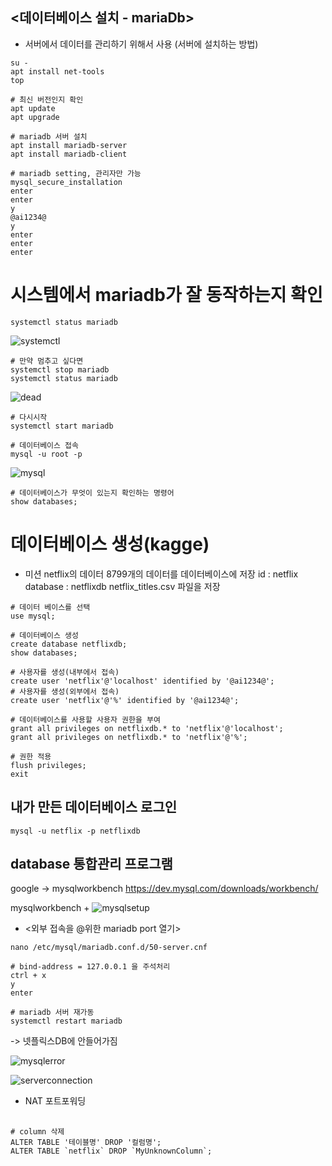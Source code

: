 ## <데이터베이스 설치 - mariaDb>
- 서버에서 데이터를 관리하기 위해서 사용 (서버에 설치하는 방법)

```
su -
apt install net-tools 
top 
```

```
# 최신 버전인지 확인
apt update
apt upgrade

# mariadb 서버 설치
apt install mariadb-server
apt install mariadb-client

# mariadb setting, 관리자만 가능
mysql_secure_installation
enter
enter
y
@ai1234@
y
enter
enter
enter
```

# 시스템에서 mariadb가 잘 동작하는지 확인
```
systemctl status mariadb 
```
![systemctl]()

```
# 만약 멈추고 싶다면 
systemctl stop mariadb
systemctl status mariadb 
```
![dead]()

```
# 다시시작
systemctl start mariadb
```

```
# 데이터베이스 접속
mysql -u root -p
```
![mysql]()

```
# 데이터베이스가 무엇이 있는지 확인하는 명령어
show databases;
```

# 데이터베이스 생성(kagge)
* 미션
netflix의 데이터 8799개의 데이터를 데이터베이스에 저장
id : netflix
database : netflixdb
netflix_titles.csv 파일을 저장

```
# 데이터 베이스를 선택
use mysql;

# 데이터베이스 생성
create database netflixdb;
show databases;

# 사용자를 생성(내부에서 접속)
create user 'netflix'@'localhost' identified by '@ai1234@';
# 사용자를 생성(외부에서 접속)
create user 'netflix'@'%' identified by '@ai1234@';

# 데이터베이스를 사용할 사용자 권한을 부여
grant all privileges on netflixdb.* to 'netflix'@'localhost';
grant all privileges on netflixdb.* to 'netflix'@'%';

# 권한 적용
flush privileges;
exit
```

## 내가 만든 데이터베이스 로그인
```
mysql -u netflix -p netflixdb
```

## database 통합관리 프로그램
google -> mysqlworkbench
https://dev.mysql.com/downloads/workbench/

mysqlworkbench
+
![mysqlsetup]()

* <외부 접속을 @위한 mariadb port 열기>
```
nano /etc/mysql/mariadb.conf.d/50-server.cnf

# bind-address = 127.0.0.1 을 주석처리
ctrl + x
y
enter

# mariadb 서버 재가동
systemctl restart mariadb
```
-> 넷플릭스DB에 안들어가짐

![mysqlerror]()

![serverconnection]()


+ NAT 포트포워딩

## 

```
# column 삭제
ALTER TABLE '테이블명' DROP '컬럼명';
ALTER TABLE `netflix` DROP `MyUnknownColumn`;

```